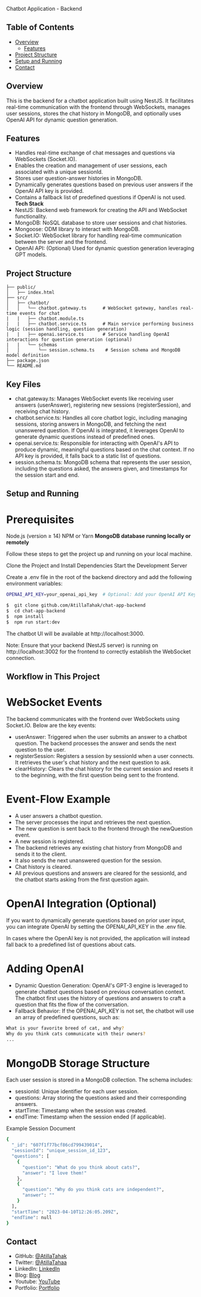 Chatbot Application - Backend

## Table of Contents

- [Overview](#overview)
  - [Features](#features)
- [Project Structure](#project-structure)
- [Setup and Running](#setup-and-running)
- [Contact](#contact)

## Overview

This is the backend for a chatbot application built using NestJS. It facilitates real-time communication with the frontend through WebSockets, manages user sessions, stores the chat history in MongoDB, and optionally uses OpenAI API for dynamic question generation.

## Features
- Handles real-time exchange of chat messages and questions via WebSockets (Socket.IO).
- Enables the creation and management of user sessions, each associated with a unique sessionId.
- Stores user question-answer histories in MongoDB.
- Dynamically generates questions based on previous user answers if the OpenAI API key is provided.
- Contains a fallback list of predefined questions if OpenAI is not used.
**Tech Stack**
- NestJS: Backend web framework for creating the API and WebSocket functionality.
- MongoDB: NoSQL database to store user sessions and chat histories.
- Mongoose: ODM library to interact with MongoDB.
- Socket.IO: WebSocket library for handling real-time communication between the server and the frontend.
- OpenAI API: (Optional) Used for dynamic question generation leveraging GPT models.

## Project Structure
```
├── public/
│   ├── index.html
├── src/
│   ├── chatbot/
│   │   └── chatbot.gateway.ts      # WebSocket gateway, handles real-time events for chat
|   |   ├── chatbot.module.ts
|   |   ├── chatbot.service.ts      # Main service performing business logic (session handling, question generation)
|   |   ├── openai.service.ts       # Service handling OpenAI interactions for question generation (optional)
|   |   └── schemas
│   │       └── session.schema.ts    # Session schema and MongoDB model definition
├── package.json
└── README.md
```
## Key Files
- chat.gateway.ts:
Manages WebSocket events like receiving user answers (userAnswer), registering new sessions (registerSession), and receiving chat history.
- chatbot.service.ts:
Handles all core chatbot logic, including managing sessions, storing answers in MongoDB, and fetching the next unanswered question.
If OpenAI is integrated, it leverages OpenAI to generate dynamic questions instead of predefined ones.
- openai.service.ts:
Responsible for interacting with OpenAI's API to produce dynamic, meaningful questions based on the chat context.
If no API key is provided, it falls back to a static list of questions.
- session.schema.ts:
MongoDB schema that represents the user session, including the questions asked, the answers given, and timestamps for the session start and end.
## Setup and Running

# Prerequisites
Node.js (version ≥ 14)
NPM or Yarn
**MongoDB database running locally or remotely**

Follow these steps to get the project up and running on your local machine.

Clone the Project and Install Dependencies
Start the Development Server

Create a .env file in the root of the backend directory and add the following environment variables:

```bash
OPENAI_API_KEY=your_openai_api_key  # Optional: Add your OpenAI API Key if using dynamic question generation
```

```bash
$  git clone github.com/AtillaTahak/chat-app-backend
$  cd chat-app-backend
$  npm install
$  npm run start:dev
```

The chatbot UI will be available at http://localhost:3000.

Note: Ensure that your backend (NestJS server) is running on http://localhost:3002 for the frontend to correctly establish the WebSocket connection.

## Workflow in This Project

# WebSocket Events
The backend communicates with the frontend over WebSockets using Socket.IO. Below are the key events:

- userAnswer: Triggered when the user submits an answer to a chatbot question. The backend processes the answer and sends the next question to the user.
- registerSession: Registers a session by sessionId when a user connects. It retrieves the user's chat history and the next question to ask.
- clearHistory: Clears the chat history for the current session and resets it to the beginning, with the first question being sent to the frontend.
# Event-Flow Example
- A user answers a chatbot question.
- The server processes the input and retrieves the next question.
- The new question is sent back to the frontend through the newQuestion event.
- A new session is registered.
- The backend retrieves any existing chat history from MongoDB and sends it to the client.
- It also sends the next unanswered question for the session.
- Chat history is cleared.
- All previous questions and answers are cleared for the sessionId, and the chatbot starts asking from the first question again.

# OpenAI Integration (Optional)
If you want to dynamically generate questions based on prior user input, you can integrate OpenAI by setting the OPENAI_API_KEY in the .env file.

In cases where the OpenAI key is not provided, the application will instead fall back to a predefined list of questions about cats.

# Adding OpenAI
- Dynamic Question Generation:
OpenAI's GPT-3 engine is leveraged to generate chatbot questions based on previous conversation context. The chatbot first uses the history of questions and answers to craft a question that fits the flow of the conversation.
- Fallback Behavior:
If the OPENAI_API_KEY is not set, the chatbot will use an array of predefined questions, such as:

```bash
What is your favorite breed of cat, and why?
Why do you think cats communicate with their owners?
...
```
# MongoDB Storage Structure
Each user session is stored in a MongoDB collection. The schema includes:

- sessionId: Unique identifier for each user session.
- questions: Array storing the questions asked and their corresponding answers.
- startTime: Timestamp when the session was created.
- endTime: Timestamp when the session ended (if applicable).

Example Session Document

```bash
{
  "_id": "607f1f77bcf86cd799439014",
  "sessionId": "unique_session_id_123",
  "questions": [
    {
      "question": "What do you think about cats?",
      "answer": "I love them!"
    },
    {
      "question": "Why do you think cats are independent?",
      "answer": ""
    }
  ],
  "startTime": "2023-04-10T12:26:05.209Z",
  "endTime": null
}
```


## Contact

- GitHub: [@AtillaTahak](https://github.com/AtillaTahak)
- Twitter: [@AtillaTahaa](https://twitter.com/AtillaTahaa)
- LinkedIn: [LinkedIn](https://www.linkedin.com/in/atillatahakordugum)
- Blog: [Blog](https://atillataha.blogspot.com)
- Youtube: [YouTube](https://www.youtube.com/channel/UCmoD0x4Z9vdG2PCsI5p8FYg)
- Portfolio: [Portfolio](atillataha.netlify.app)

